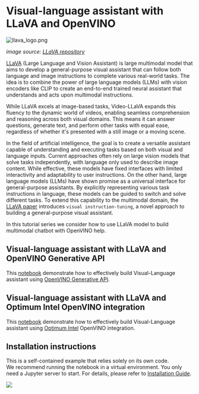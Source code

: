 # Visual-language assistant with LLaVA and OpenVINO

![llava_logo.png](https://raw.githubusercontent.com/haotian-liu/LLaVA/main/images/llava_logo.png)

*image source: [LLaVA repository](https://github.com/haotian-liu/LLaVA/blob/main/images/llava_logo.png)*

[LLaVA](https://llava-vl.github.io) (Large Language and Vision Assistant) is large multimodal model that aims to develop a general-purpose visual assistant that can follow both language and image instructions to complete various real-world tasks. The idea is to combine the power of large language models (LLMs) with vision encoders like CLIP to create an end-to-end trained neural assistant that understands and acts upon multimodal instructions.

While LLaVA excels at image-based tasks, Video-LLaVA expands this fluency to the dynamic world of videos, enabling seamless comprehension and reasoning across both visual domains. This means it can answer questions, generate text, and perform other tasks with equal ease, regardless of whether it's presented with a still image or a moving scene.

In the field of artificial intelligence, the goal is to create a versatile assistant capable of understanding and executing tasks based on both visual and language inputs. Current approaches often rely on large vision models that solve tasks independently, with language only used to describe image content. While effective, these models have fixed interfaces with limited interactivity and adaptability to user instructions. On the other hand, large language models (LLMs) have shown promise as a universal interface for general-purpose assistants. By explicitly representing various task instructions in language, these models can be guided to switch and solve different tasks. To extend this capability to the multimodal domain, the [LLaVA paper](https://arxiv.org/abs/2304.08485) introduces  `visual instruction-tuning`, a novel approach to building a general-purpose visual assistant. 

In this tutorial series we consider how to use LLaVA model to build multimodal chatbot with OpenVINO help.

## Visual-language assistant with LLaVA and OpenVINO Generative API
This [notebook](./llava-multimodal-chatbot-genai.ipynb) demonstrate how to effectively build Visual-Language assistant using [OpenVINO Generative API](https://github.com/openvinotoolkit/openvino.genai).

## Visual-language assistant with LLaVA and Optimum Intel OpenVINO integration
This [notebook](./llava-multimodal-chatbot-optimum.ipynb) demonstrate how to effectively build Visual-Language assistant using [Optimum Intel](https://huggingface.co/docs/optimum/main/intel/index) OpenVINO integration.


## Installation instructions
This is a self-contained example that relies solely on its own code.</br>
We recommend running the notebook in a virtual environment. You only need a Jupyter server to start.
For details, please refer to [Installation Guide](../../README.md).

<img referrerpolicy="no-referrer-when-downgrade" src="https://static.scarf.sh/a.png?x-pxid=5b5a4db0-7875-4bfb-bdbd-01698b5b1a77&file=notebooks/llava-multimodal-chatbot/README.md" />

